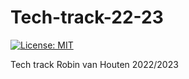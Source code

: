 # Tech-track-22-23
[![License: MIT](https://img.shields.io/badge/License-MIT-yellow.svg)](https://opensource.org/licenses/MIT)

Tech track Robin van Houten 2022/2023
